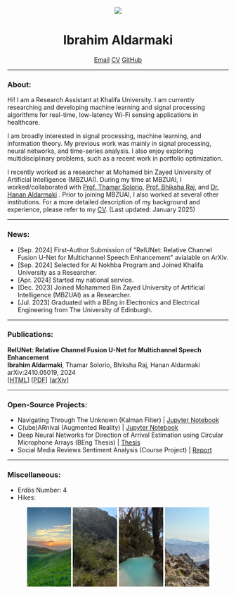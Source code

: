 [//]: <> (Ibrahim Aldarmaki)

[//]: #![fake_cameraman](https://github.com/i-aldarmaki/personal_website/assets/139388233/7a287150-afc5-4601-ab8e-f75b1be9687b?classes=float-right)
[//]:<p align="center" width="100%" border-radius="200px">
[//]:    <img width="32%" src="https://github.com/i-aldarmaki/personal_website/assets/139388233/7a287150-afc5-4601-ab8e-f75b1be9687b"> 
[//]:</p>

[//]: #![personal_picture](https://github.com/i-aldarmaki/personal_website/assets/139388233/69a3f45f-b241-4fc1-9c10-9d0b9e8c809f)
[//]:#![transparent_picture](https://github.com/i-aldarmaki/personal_website/assets/139388233/578ae050-a75a-4e30-b461-1c596d8584a2)

[//]:#!kjhk[CV](https://github.com/i-aldarmaki/personal_website/blob/f7ddeb0e8637c0f228f162829755e307e26ad6b0/file/Ibrahim_Resume_Jan_2025.pdf)[GitHub](https://github.com/i-aldarmaki)


<p align="center" width="100%" border-radius="200px">
    <img width="32%" src="https://github.com/i-aldarmaki/personal_website/assets/139388233/578ae050-a75a-4e30-b461-1c596d8584a2"> 
</p>

<p align="center" width="100%" border-radius="200px">
    <h1 align="center">Ibrahim Aldarmaki</h1>
</p>

<p align="center" width="100%" border-radius="200px">
    <a href="mailto:ibrahim.m.aldarmaki@outlook.com">Email</a>
    <a href="file/Ibrahim_Resume_Jan_2025.pdf">CV</a>
    <a href="https://github.com/i-aldarmaki">GitHub</a>
</p>


***
### About:
Hi! I am a Research Assistant at Khalifa University. I am currently researching and developing machine learning and signal processing algorithms for real-time, low-latency Wi-Fi sensing applications in healthcare.

I am broadly interested in signal processing, machine learning, and information theory. My previous work was mainly in signal processing, neural networks, and time-series analysis. I also enjoy exploring multidisciplinary problems, such as a recent work in portfolio optimization.

I recently worked as a researcher at Mohamed bin Zayed University of Artificial Intelligence (MBZUAI). During my time at MBZUAI, I worked/collaborated with 
[Prof. Thamar Solorio](https://mbzuai.ac.ae/study/faculty/thamar-solorio/), 
[Prof. Bhiksha Raj](https://cmu-mlsp.github.io/team/bhiksha_raj), and 
[Dr. Hanan Aldarmaki](https://mbzuai.ac.ae/study/faculty/hanan-al-darmaki/)
. Prior to joining MBZUAI, I also worked at several other institutions. For a more detailed description of my background and experience, please refer to my [CV](file/Ibrahim_Resume_Jan_2025.pdf). (Last updated: January 2025)

***
### News:
- [Sep. 2024] First-Author Submission of "RelUNet: Relative Channel Fusion U-Net for Multichannel Speech Enhancement" avialable on ArXiv.
- [Sep. 2024] Selected for Al Nokhba Program and Joined Khalifa University as a Researcher.
- [Apr. 2024] Started my national service.
- [Dec. 2023] Joined Mohammed Bin Zayed University of Artificial Intelligence (MBZUAI) as a Researcher.
- [Jul. 2023] Graduated with a BEng in Electronics and Electrical Engineering from The University of Edinburgh.

***
### Publications:
**RelUNet: Relative Channel Fusion U-Net for Multichannel Speech Enhancement**\
**Ibrahim Aldarmaki**, Thamar Solorio, Bhiksha Raj, Hanan Aldarmaki\
 arXiv:2410.05019, 2024 \
[[HTML](https://arxiv.org/html/2410.05019v1)] [[PDF](https://arxiv.org/pdf/2410.05019)] [[arXiv](https://arxiv.org/abs/2410.05019)]


***
### Open-Source Projects:
* Navigating Through The Unknown (Kalman Filter) \| [Jupyter Notebook](https://github.com/i-aldarmaki/Navigating-Through-the-Unknown/blob/main/Navigating_Through_The_Unknown.ipynb)
* C(ube)ARnival (Augmented Reality) \| [Jupyter Notebook](https://github.com/i-aldarmaki/CubeARnival/blob/main/CubeARnival_chessboard.ipynb)
* Deep Neural Networks for Direction of Arrival Estimation using Circular Microphone Arrays (BEng Thesis) \| [Thesis](file/BEng_Thesis_Ibrahim_Aldarmaki.pdf)
* Social Media Reviews Sentiment Analysis (Course Project) \| [Report](file/DAML4_CW2.pdf)


***
### Miscellaneous:
* Erdös Number: 4
* Hikes:
<p align="center" width="50%" border-radius="200px">
    <img width="20%" src="file/images/hike_4.jpg">  
    <img width="20%" src="file/images/hike_3.jpg"> 
    <img width="20%" src="file/images/hike_2.jpg"> 
    <img width="20%" src="file/images/hike_1.jpg"> 
</p>
